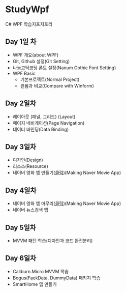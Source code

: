 # StudyWpf
C# WPF 학습지포지토리

## Day 1일 차
- WPF 개요(about WPF)
- Git, Github 설정(Git Setting)
- 나눔고딕코딩 폰트 설정(Nanum Gothic Font Setting)
- WPF Basic
  - 기본프로젝트(Normal Project)
  - 윈폼과 비교(Compare with Winform)

## Day 2일차
- 레이아웃 (패널, 그리드) (Layout)
- 페이지 네비게이션(Page Navigation)
- 데이터 바인딩(Data Binding)

## Day 3일차
- 디자인(Design)
- 리소스(Resource)
- 네이버 영화 앱 만들기([클릭](https://github.com/Simsim112/StudyWpf/tree/main/Portfolio))(Making Naver Movie App)

## Day 4일차
- 네이버 영화 앱 마무리([클릭](https://github.com/Simsim112/StudyWpf/tree/main/Portfolio))(Making Naver Movie App)
- 네이버 뉴스검색 앱

## Day 5일차
- MVVM 패턴 학습(디자인과 코드 완전분리)

## Day 6일차
- Caliburn.Micro MVVM 학습
- Bogus(FaekData, DummyData) 패키지 학습
- SmartHome 앱 만들기

